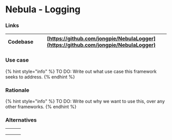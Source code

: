 # Nebula - Logging

### Links

| Codebase | [https://github.com/jongpie/NebulaLogger](https://github.com/jongpie/NebulaLogger) |
| -------- | ---------------------------------------------------------------------------------- |

### Use case

{% hint style="info" %}
TO DO: Write out what use case this framework seeks to address.
{% endhint %}

### Rationale

{% hint style="info" %}
TO DO: Write out why we want to use this, over any other frameworks.
{% endhint %}

### Alternatives

|   |   |   |
| - | - | - |
|   |   |   |
|   |   |   |
|   |   |   |
